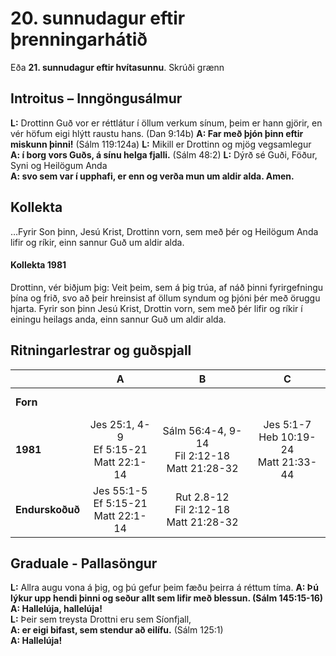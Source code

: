 # 20. sunnudagur eftir þrenningarhátið

Eða **21. sunnudagur eftir hvítasunnu**.
Skrúði grænn

## Introitus – Inngöngusálmur

**L:** Drottinn Guð vor er réttlátur í öllum verkum sínum, þeim er hann gjörir, en vér höfum eigi hlýtt raustu hans. (Dan 9:14b) 
**A: Far með þjón þinn eftir miskunn þinni!** (Sálm 119:124a)  **L:** Mikill er Drottinn og mjög vegsamlegur  
**A: í borg vors Guðs, á sínu helga fjalli.** (Sálm 48:2)
**L:** Dýrð sé Guði, Föður, Syni og Heilögum Anda  
**A: svo sem var í upphafi, er enn og verða mun um aldir alda. Amen.**  

## Kollekta

…Fyrir Son þinn, Jesú Krist, Drottinn vorn, sem með þér og Heilögum Anda lifir og ríkir, einn sannur Guð um aldir alda.

#### Kollekta 1981

Drottinn, vér biðjum þig: Veit þeim, sem á þig trúa, af náð þinni
fyrirgefningu þína og frið, svo að þeir hreinsist af öllum syndum og
þjóni þér með öruggu hjarta. Fyrir son þinn Jesú Krist, Drottin vorn,
sem með þér lifir og ríkir í einingu heilags anda, einn sannur Guð um
aldir alda.

## Ritningarlestrar og guðspjall

| |**A**|**B**|**C**|
|:---|:---:|:---:|:---:|
|**Forn**| <br> <br> | <br> <br> | <br> <br> |
|**1981**| Jes 25:1, 4-9<br>Ef 5:15-21<br>Matt 22:1-14|Sálm 56:4-4, 9-14<br>Fil 2:12-18<br>Matt 21:28-32|Jes 5:1-7<br>Heb 10:19-24<br>Matt 21:33-44 |
|**Endurskoðuð**|Jes 55:1-5<br>Ef 5:15-21<br>Matt 22:1-14|Rut 2.8-12<br>Fil 2:12-18<br>Matt 21:28-32| <br> <br> |

## Graduale - Pallasöngur

**L:** Allra augu vona á þig, 
og þú gefur þeim fæðu þeirra á réttum tíma.
**A: Þú lýkur upp hendi þinni 
og seður allt sem lifir með blessun. (Sálm 145:15-16)**  
**A: Hallelúja, hallelúja!**  
**L:** Þeir sem treysta Drottni eru sem Síonfjall,  
**A: er eigi bifast, sem stendur að eilífu.** (Sálm 125:1)  
**A: Hallelúja!**  